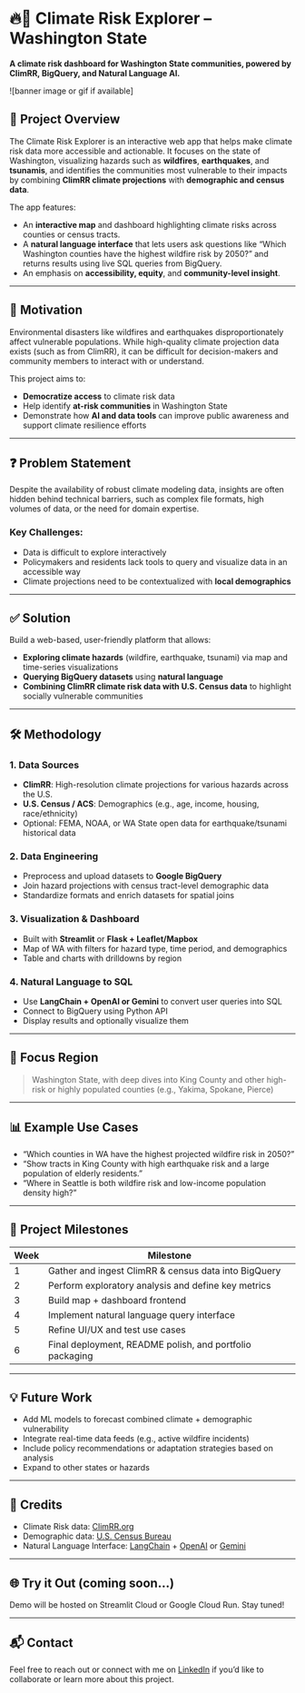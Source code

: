 # 🔥🌊 Climate Risk Explorer – Washington State

**A climate risk dashboard for Washington State communities, powered by ClimRR, BigQuery, and Natural Language AI.**

![banner image or gif if available]

## 🚀 Project Overview

The Climate Risk Explorer is an interactive web app that helps make climate risk data more accessible and actionable. It focuses on the state of Washington, visualizing hazards such as **wildfires**, **earthquakes**, and **tsunamis**, and identifies the communities most vulnerable to their impacts by combining **ClimRR climate projections** with **demographic and census data**.

The app features:
- An **interactive map** and dashboard highlighting climate risks across counties or census tracts.
- A **natural language interface** that lets users ask questions like “Which Washington counties have the highest wildfire risk by 2050?” and returns results using live SQL queries from BigQuery.
- An emphasis on **accessibility, equity**, and **community-level insight**.

---

## 🧠 Motivation

Environmental disasters like wildfires and earthquakes disproportionately affect vulnerable populations. While high-quality climate projection data exists (such as from ClimRR), it can be difficult for decision-makers and community members to interact with or understand.

This project aims to:
- **Democratize access** to climate risk data
- Help identify **at-risk communities** in Washington State
- Demonstrate how **AI and data tools** can improve public awareness and support climate resilience efforts

---

## ❓ Problem Statement

Despite the availability of robust climate modeling data, insights are often hidden behind technical barriers, such as complex file formats, high volumes of data, or the need for domain expertise.

### Key Challenges:
- Data is difficult to explore interactively
- Policymakers and residents lack tools to query and visualize data in an accessible way
- Climate projections need to be contextualized with **local demographics**

---

## ✅ Solution

Build a web-based, user-friendly platform that allows:
- **Exploring climate hazards** (wildfire, earthquake, tsunami) via map and time-series visualizations
- **Querying BigQuery datasets** using **natural language**
- **Combining ClimRR climate risk data with U.S. Census data** to highlight socially vulnerable communities

---

## 🛠️ Methodology

### 1. **Data Sources**
- **ClimRR**: High-resolution climate projections for various hazards across the U.S.
- **U.S. Census / ACS**: Demographics (e.g., age, income, housing, race/ethnicity)
- Optional: FEMA, NOAA, or WA State open data for earthquake/tsunami historical data

### 2. **Data Engineering**
- Preprocess and upload datasets to **Google BigQuery**
- Join hazard projections with census tract-level demographic data
- Standardize formats and enrich datasets for spatial joins

### 3. **Visualization & Dashboard**
- Built with **Streamlit** or **Flask + Leaflet/Mapbox**
- Map of WA with filters for hazard type, time period, and demographics
- Table and charts with drilldowns by region

### 4. **Natural Language to SQL**
- Use **LangChain + OpenAI or Gemini** to convert user queries into SQL
- Connect to BigQuery using Python API
- Display results and optionally visualize them

---

## 📍 Focus Region

> Washington State, with deep dives into King County and other high-risk or highly populated counties (e.g., Yakima, Spokane, Pierce)

---

## 📊 Example Use Cases

- “Which counties in WA have the highest projected wildfire risk in 2050?”
- “Show tracts in King County with high earthquake risk and a large population of elderly residents.”
- “Where in Seattle is both wildfire risk and low-income population density high?”

---

## 📅 Project Milestones

| Week | Milestone |
|------|-----------|
| 1    | Gather and ingest ClimRR & census data into BigQuery |
| 2    | Perform exploratory analysis and define key metrics |
| 3    | Build map + dashboard frontend |
| 4    | Implement natural language query interface |
| 5    | Refine UI/UX and test use cases |
| 6    | Final deployment, README polish, and portfolio packaging |

---

## 💡 Future Work

- Add ML models to forecast combined climate + demographic vulnerability
- Integrate real-time data feeds (e.g., active wildfire incidents)
- Include policy recommendations or adaptation strategies based on analysis
- Expand to other states or hazards

---

## 🤝 Credits

- Climate Risk data: [ClimRR.org](https://climrr.org)
- Demographic data: [U.S. Census Bureau](https://data.census.gov)
- Natural Language Interface: [LangChain](https://www.langchain.com/) + [OpenAI](https://openai.com/) or [Gemini](https://deepmind.google/technologies/gemini/)

---

## 🌐 Try it Out (coming soon...)

Demo will be hosted on Streamlit Cloud or Google Cloud Run. Stay tuned!

---

## 📬 Contact

Feel free to reach out or connect with me on [LinkedIn](your-link) if you’d like to collaborate or learn more about this project.




